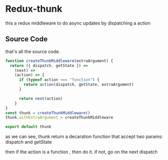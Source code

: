 # Redux-thunk

this a redux middleware to do async updates by dispatching a action

## Source Code

that's all the source code.

```js
function createThunkMiddleware(extraArgument) {
  return ({ dispatch, getState }) =>
    (next) =>
    (action) => {
      if (typeof action === "function") {
        return action(dispatch, getState, extraArgument)
      }

      return next(action)
    }
}
const thunk = createThunkMiddleware()
thunk.withExtraArgument = createThunkMiddleware

export default thunk
```

as we can see, thunk return a decaration function that accept two params: dispatch and getState

then if the action is a function , then do it. if not, go on the next dispatch
